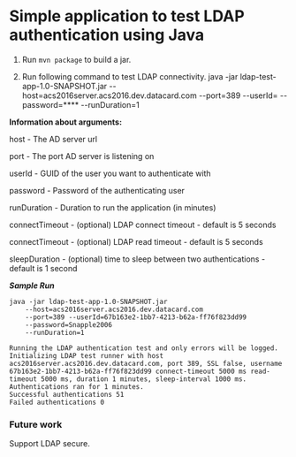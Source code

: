 # Simple application to test LDAP authentication using Java

1) Run `mvn package` to build a jar.

2) Run following command to test LDAP connectivity.
java -jar ldap-test-app-1.0-SNAPSHOT.jar --host=acs2016server.acs2016.dev.datacard.com --port=389 --userId=<user-GUID> --password=**** --runDuration=1

**Information about arguments:**

host - The AD server url

port - The port AD server is listening on

userId - GUID of the user you want to authenticate with

password - Password of the authenticating user

runDuration - Duration to run the application (in minutes)

connectTimeout - (optional) LDAP connect timeout - default is 5 seconds

connectTimeout - (optional) LDAP read timeout - default is 5 seconds

sleepDuration - (optional) time to sleep between two authentications - default is 1 second 

***Sample Run***

```
java -jar ldap-test-app-1.0-SNAPSHOT.jar
    --host=acs2016server.acs2016.dev.datacard.com 
    --port=389 --userId=67b163e2-1bb7-4213-b62a-ff76f823dd99 
    --password=Snapple2006 
    --runDuration=1
    
Running the LDAP authentication test and only errors will be logged.
Initializing LDAP test runner with host acs2016server.acs2016.dev.datacard.com, port 389, SSL false, username 67b163e2-1bb7-4213-b62a-ff76f823dd99 connect-timeout 5000 ms read-timeout 5000 ms, duration 1 minutes, sleep-interval 1000 ms.
Authentications ran for 1 minutes.
Successful authentications 51
Failed authentications 0
```

### Future work
Support LDAP secure.
